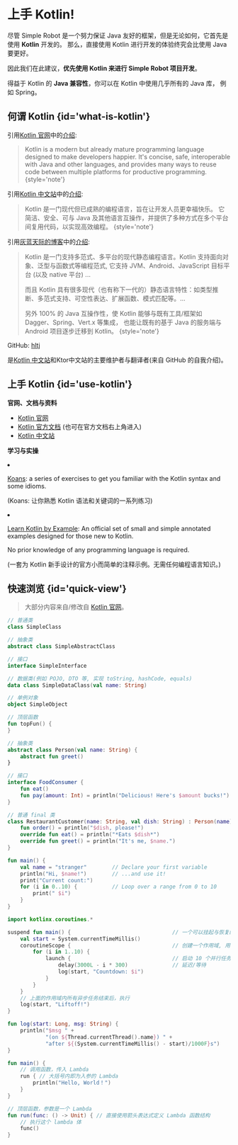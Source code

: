 # 上手 Kotlin!

尽管 Simple Robot 是一个努力保证 Java 友好的框架，但是无论如何，它首先是使用 **Kotlin** 开发的。
那么，直接使用 Kotlin 进行开发的体验终究会比使用 Java 要更好。

因此我们在此建议，**优先使用 Kotlin 来进行 Simple Robot 项目开发**。

得益于 Kotlin 的 **Java 兼容性**，你可以在 Kotlin 中使用几乎所有的 Java 库，
例如 Spring。

## 何谓 Kotlin {id='what-is-kotlin'}

引用[Kotlin 官网][KT HOME]中的[介绍](https://kotlinlang.org/docs/getting-started.html):

> Kotlin is a modern but already mature programming language designed to make developers happier. 
> It's concise, safe, interoperable with Java and other languages, 
> and provides many ways to reuse code between multiple platforms for productive programming.
> {style='note'}

引用[Kotlin 中文站][KT CN BOOK]中的[介绍](https://kotlinlang.org/docs/getting-started.html):

> Kotlin 是一门现代但已成熟的编程语言，旨在让开发人员更幸福快乐。 
> 它简洁、安全、可与 Java 及其他语言互操作，并提供了多种方式在多个平台间复用代码，以实现高效编程。
> {style='note'}



引用[灰蓝天际的博客](https://hltj.me/)中的[介绍](https://hltj.me/kotlin/2017/05/15/kotlin-reference-translated.html):

> Kotlin 是一门支持多范式、多平台的现代静态编程语言。Kotlin 支持面向对象、泛型与函数式等编程范式,
> 它支持 JVM、Android、JavaScript 目标平台 (以及 native 平台) ...
> 
> 而且 Kotlin 具有很多现代（也有称下一代的）静态语言特性：如类型推断、多范式支持、可空性表达、扩展函数、模式匹配等。...
> 
> 另外 100% 的 Java 互操作性，使 Kotlin 能够与既有工具/框架如 Dagger、Spring、Vert.x 等集成，
> 也能让既有的基于 Java 的服务端与 Android 项目逐步迁移到 Kotlin。
> {style='note'}

<tip title="灰蓝天际">

GitHub: [hltj](https://github.com/hltj)

是[Kotlin 中文站][KT CN BOOK]和Ktor中文站的主要维护者与翻译者(来自 GitHub 的自我介绍)。

</tip>



## 上手 Kotlin {id='use-kotlin'}

**官网、文档与资料**

- [Kotlin 官网][KT HOME]
- [Kotlin 官方文档](https://kotlinlang.org/docs/) (也可在官方文档右上角进入)
- [Kotlin 中文站][KT CN BOOK]
  
**学习与实操**

<list>
<li>
<p><a href="https://play.kotlinlang.org/koans/">Koans</a>:
a series of exercises to get you familiar with the Kotlin syntax and some idioms.
</p>
<p>(Koans: 让你熟悉 Kotlin 语法和关键词的一系列练习)</p>
</li>
<li>
<p><a href="https://play.kotlinlang.org/byExample/">Learn Kotlin by Example</a>:
An official set of small and simple annotated examples designed for those new to Kotlin.</p>
<p>No prior knowledge of any programming language is required.</p>
<p>(一套为 Kotlin 新手设计的官方小而简单的注释示例。无需任何编程语言知识。)</p>
</li>
</list>



## 快速浏览 {id='quick-view'}

> 大部分内容来自/修改自 [Kotlin 官网][KT HOME]。

<tabs>
<tab title="类型定义">

```Kotlin
// 普通类
class SimpleClass

// 抽象类
abstract class SimpleAbstractClass

// 接口
interface SimpleInterface

// 数据类(例如 POJO, DTO 等, 实现 toString, hashCode, equals)
data class SimpleDataClass(val name: String)

// 单例对象
object SimpleObject

// 顶层函数
fun topFun() {
}
```



</tab>
<tab title="面向对象">

```Kotlin
// 抽象类
abstract class Person(val name: String) {
    abstract fun greet()
}

// 接口
interface FoodConsumer {
    fun eat()
    fun pay(amount: Int) = println("Delicious! Here's $amount bucks!")
}

// 普通 final 类
class RestaurantCustomer(name: String, val dish: String) : Person(name), FoodConsumer {
    fun order() = println("$dish, please!")
    override fun eat() = println("*Eats $dish*")
    override fun greet() = println("It's me, $name.")
}
```



</tab>
<tab title="简单的main">

```Kotlin
fun main() {
    val name = "stranger"        // Declare your first variable
    println("Hi, $name!")        // ...and use it!
    print("Current count:")
    for (i in 0..10) {           // Loop over a range from 0 to 10
        print(" $i")
    }
}
```

</tab>
<tab title="异步">

```Kotlin
import kotlinx.coroutines.*

suspend fun main() {                                // 一个可以挂起与恢复的 '挂起' 函数
    val start = System.currentTimeMillis()
    coroutineScope {                                // 创建一个作用域, 用来启动协程
        for (i in 1..10) {
            launch {                                // 启动 10 个并行任务
                delay(3000L - i * 300)              // 延迟/等待
                log(start, "Countdown: $i")
            }
        }
    }
    // 上面的作用域内所有异步任务结束后，执行
    log(start, "Liftoff!")
}

fun log(start: Long, msg: String) {
    println("$msg " +
            "(on ${Thread.currentThread().name}) " +
            "after ${(System.currentTimeMillis() - start)/1000F}s")
}
```

</tab>
<tab title="Lambda">

```Kotlin
fun main() {
    // 调用函数，传入 Lambda
    run { // 大括号内即为入参的 Lambda
        println("Hello, World！")
    }
}

// 顶层函数，参数是一个 Lambda
fun run(func: () -> Unit) { // 直接使用箭头表达式定义 Lambda 函数结构
    // 执行这个 lambda 体
    func()
}
```



</tab>

</tabs>


[KT HOME]: https://kotlinlang.org
[KT CN BOOK]: https://book.kotlincn.net/